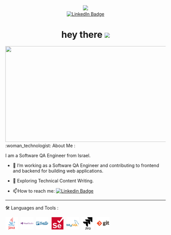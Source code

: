 <div id="header" align="center">
  <img src="https://media.giphy.com/media/3kPDmoWdBpQPNhCnUG/giphy.gif"/>
</div>
<div id="badges" align="center">
  <a href="https://www.linkedin.com/in/anastasia-beloded/">
  <img src="https://img.shields.io/badge/LinkedIn-blue?style=for-the-badge&logo=linkedin&logoColor=white" alt="LinkedIn Badge"/>
 </a>
</div>
 <div align="center">
<h1>
      hey there
  <img src="https://media.giphy.com/media/hvRJCLFzcasrR4ia7z/giphy.gif" width="100px"/>
</h1>
</div>
<div align="center">
  <img src="https://media.giphy.com/media/cNfIqjpCY1zqfaLmd8/giphy.gif" width="600" height="300"/>
</div>
 :woman_technologist: About Me :
 
 I am a Software QA Engineer from Israel.
 
 - :telescope: I’m working as a Software QA Engineer and contributing to frontend and backend for building web applications.

 - :seedling: Exploring Technical Content Writing.

 - :mailbox:How to reach me: [![Linkedin Badge](https://img.shields.io/badge/-LinkedIn-blue?style=flat&logo=Linkedin&logoColor=white)](https://www.linkedin.com/in/anastasia-beloded/)
 ---
 :hammer_and_wrench: Languages and Tools :
 
 <div>
  <img src="https://github.com/devicons/devicon/blob/master/icons/java/java-original-wordmark.svg" title="Java" alt="Java" width="40" height="40"/>&nbsp;
  <img src ="https://github.com/devicons/devicon/blob/master/icons/visualstudio/visualstudio-plain-wordmark.svg" title="Visual Studio" alt="Visual Studio" width="40" height="40"/>&nbsp;
  <img src = "https://github.com/devicons/devicon/blob/master/icons/trello/trello-plain-wordmark.svg"title="Trello" alt="Trello" width="40" height="40"/>&nbsp;
  <img src = "https://github.com/devicons/devicon/blob/master/icons/selenium/selenium-original.svg"title="Selenium" alt="Selenium" width="40" height="40"/>&nbsp;
  <img src="https://github.com/devicons/devicon/blob/master/icons/mysql/mysql-original-wordmark.svg" title="MySQL"  alt="MySQL" width="40" height="40"/>&nbsp;
  <img src = "https://github.com/devicons/devicon/blob/master/icons/jira/jira-plain-wordmark.svg"title="Jira" alt="Jira" width="40" height="40"/>&nbsp;
  <img src="https://github.com/devicons/devicon/blob/master/icons/git/git-original-wordmark.svg" title="Git" **alt="Git" width="40" height="40"/>
  
</div>

